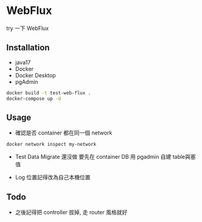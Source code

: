 # WebFlux

try 一下 WebFlux

## Installation

- java17
- Docker
- Docker Desktop
- pgAdmin

```bash
docker build -t test-web-flux .
docker-compose up -d
```

## Usage

- 確認是否 container 都在同一個 network

```bash
docker network inspect my-network
```

- Test Data Migrate 還沒做
要先在 container DB 用 pgadmin 自建 table與塞值

- Log 位置記得改為自己本機位置

## Todo
- 之後記得把 controller 拔掉, 走 router 風格就好